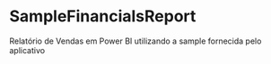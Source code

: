 # SampleFinancialsReport

Relatório de Vendas em Power BI utilizando a sample fornecida pelo aplicativo
